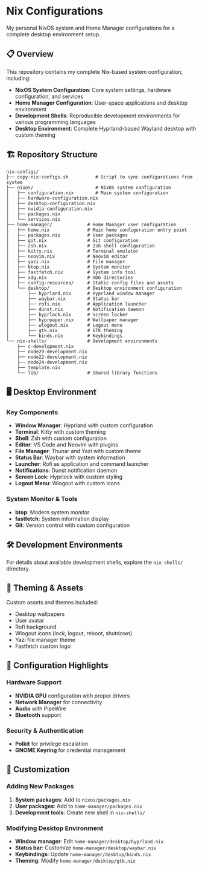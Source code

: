 # Nix Configurations

My personal NixOS system and Home Manager configurations for a complete desktop environment setup.

## 📋 Overview

This repository contains my complete Nix-based system configuration, including:

- **NixOS System Configuration**: Core system settings, hardware configuration, and services
- **Home Manager Configuration**: User-space applications and desktop environment
- **Development Shells**: Reproducible development environments for various programming languages
- **Desktop Environment**: Complete Hyprland-based Wayland desktop with custom theming

## 🏗️ Repository Structure

```
nix-configs/
├── copy-nix-configs.sh          # Script to sync configurations from system
├── nixos/                       # NixOS system configuration
│   ├── configuration.nix        # Main system configuration
│   ├── hardware-configuration.nix
│   ├── desktop-configuration.nix
│   ├── nvidia-configuration.nix
│   ├── packages.nix
│   └── services.nix
├── home-manager/             # Home Manager user configuration
│   ├── home.nix              # Main home configuration entry point
│   ├── packages.nix          # User packages
│   ├── git.nix               # Git configuration
│   ├── zsh.nix               # Zsh shell configuration
│   ├── kitty.nix             # Terminal emulator
│   ├── neovim.nix            # Neovim editor
│   ├── yazi.nix              # File manager
│   ├── btop.nix              # System monitor
│   ├── fastfetch.nix         # System info tool
│   ├── xdg.nix               # XDG directories
│   ├── config-resources/     # Static config files and assets
│   └── desktop/              # Desktop environment configuration
│       ├── hyprland.nix      # Hyprland window manager
│       ├── waybar.nix        # Status bar
│       ├── rofi.nix          # Application launcher
│       ├── dunst.nix         # Notification daemon
│       ├── hyprlock.nix      # Screen locker
│       ├── hyprpaper.nix     # Wallpaper manager
│       ├── wlogout.nix       # Logout menu
│       ├── gtk.nix           # GTK theming
│       └── binds.nix         # Keybindings
└── nix-shells/               # Development environments
    ├── c-development.nix
    ├── node20-development.nix
    ├── node22-development.nix
    ├── node24-development.nix
    ├── template.nix
    └── lib/                  # Shared library functions
```

## 🖥️ Desktop Environment

### Key Components

- **Window Manager**: Hyprland with custom configuration
- **Terminal**: Kitty with custom theming
- **Shell**: Zsh with custom configuration
- **Editor**: VS Code and Neovim with plugins
- **File Manager**: Thunar and Yazi with custom theme
- **Status Bar**: Waybar with system information
- **Launcher**: Rofi as application and command launcher
- **Notifications**: Dunst notification daemon
- **Screen Lock**: Hyprlock with custom styling
- **Logout Menu**: Wlogout with custom icons

### System Monitor & Tools

- **btop**: Modern system monitor
- **fastfetch**: System information display
- **Git**: Version control with custom configuration

## 🛠️ Development Environments

For details about available development shells, explore the `nix-shells/` directory.

## 🎨 Theming & Assets

Custom assets and themes included:
- Desktop wallpapers
- User avatar
- Rofi background
- Wlogout icons (lock, logout, reboot, shutdown)
- Yazi file manager theme
- Fastfetch custom logo

## 🔧 Configuration Highlights

### Hardware Support
- **NVIDIA GPU** configuration with proper drivers
- **Network Manager** for connectivity
- **Audio** with PipeWire
- **Bluetooth** support

### Security & Authentication
- **Polkit** for privilege escalation
- **GNOME Keyring** for credential management

## 📝 Customization

### Adding New Packages

1. **System packages**: Add to `nixos/packages.nix`
2. **User packages**: Add to `home-manager/packages.nix`
3. **Development tools**: Create new shell in `nix-shells/`

### Modifying Desktop Environment

- **Window manager**: Edit `home-manager/desktop/hyprland.nix`
- **Status bar**: Customize `home-manager/desktop/waybar.nix`
- **Keybindings**: Update `home-manager/desktop/binds.nix`
- **Theming**: Modify `home-manager/desktop/gtk.nix`

